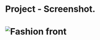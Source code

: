 # Project - Screenshot.


![Fashion front](https://github.com/user-attachments/assets/a4d67df4-5d36-4f57-b213-932f6c30682f)
=======

